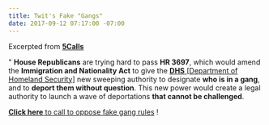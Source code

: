 ```yaml
---
title: Twit's Fake "Gangs"
date: 2017-09-12 07:17:00 -07:00
---
```


Excerpted from [**5Calls**](https://5calls.org/)

"   **House Republicans** are trying hard to pass **HR 3697**, which would amend the **Immigration and Nationality Act** to give the [**DHS** [Department of Homeland Security]](https://www.dhs.gov/) new sweeping authority to designate **who is in a gang**, and to **deport them without question**. This new power would create a legal authority to launch a wave of deportations **that cannot be challenged**.

[**Click here** to call to oppose fake gang rules](https://5calls.org/issue/recOZrOZH9D28m93p?utm_source=5+Calls+Newsletter&utm_campaign=829811b7b9-EMAIL_CAMPAIGN_2017_09_12&utm_medium=email&utm_term=0_624ef52208-829811b7b9-22782827) !